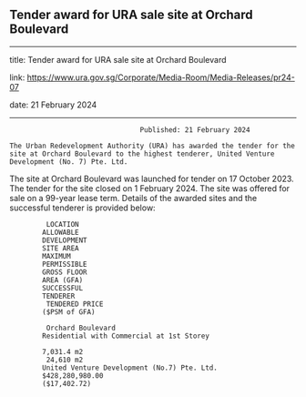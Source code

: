 ## Tender award for URA sale site at Orchard Boulevard
---
title: Tender award for URA sale site at Orchard Boulevard

link: https://www.ura.gov.sg/Corporate/Media-Room/Media-Releases/pr24-07

date: 21 February 2024

---


                                    Published: 21 February 2024

    The Urban Redevelopment Authority (URA) has awarded the tender for the site at Orchard Boulevard to the highest tenderer, United Venture Development (No. 7) Pte. Ltd.

The site at Orchard Boulevard was launched for tender on 17 October 2023. The tender for the site closed on 1 February 2024. The site was offered for sale on a 99-year lease term.
Details of the awarded sites and the successful tenderer is provided below:

             LOCATION
            ALLOWABLE
            DEVELOPMENT
            SITE AREA
            MAXIMUM
            PERMISSIBLE
            GROSS FLOOR
            AREA (GFA)
            SUCCESSFUL
            TENDERER
             TENDERED PRICE
            ($PSM of GFA)

             Orchard Boulevard
            Residential with Commercial at 1st Storey

            7,031.4 m2
             24,610 m2
            United Venture Development (No.7) Pte. Ltd.
            $428,280,980.00
            ($17,402.72)